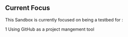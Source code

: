 ## Current Focus

This Sandbox is currently focused on being a testbed for :

1 Using GitHub as a project mangement tool

                          
